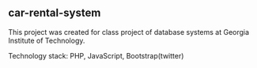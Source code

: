 car-rental-system
------------------------

This project was created for class project of  database systems at Georgia Institute of Technology.

Technology stack: PHP, JavaScript, Bootstrap(twitter)
